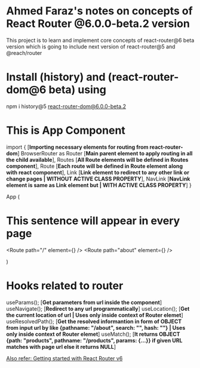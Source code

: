 # Ahmed Faraz's notes on concepts of React Router @6.0.0-beta.2 version

This project is to learn and implement core concepts of react-router@6 beta version which is going to include next version of react-router@5 and @reach/router

# Install (history) and (react-router-dom@6 beta) using

npm i history@5 react-router-dom@6.0.0-beta.2

# This is App Component

import { [**Importing necessary elements for routing from react-router-dom**]
BrowserRouter as Router [**Main parent element to apply routing in all the child available**],
Routes [**All Route elements will be defined in Routes component**],
Route [**Each route will be defined in Route element along with react component**],
Link [**Link element to redirect to any other link or change pages | WITHOUT ACTIVE CLASS PROPERTY**],
NavLink [**NavLink element is same as Link element but | **WITH** ACTIVE CLASS PROPERTY**]
}

App (
<Router>

<h1>This sentence will appear in every page</h1>

<Routes>

<Route path="/" element={<Home/>} />
<Route path="about" element={<About/>} />

</Routes>

</Router>
)

# Hooks related to router

useParams(); [**Get parameters from url inside the component**]
useNavigate(); [**Redirect to any url programmatically**]
useLocation(); [**Get the current location of url | Uses only inside context of Router elemet**]
useResolvedPath(); [**Get the resolved informantion in form of OBJECT from input url by like {pathname: "/about", search: "", hash: ""} | Uses only inside context of Router elemet**]
useMatch(); [**It returns OBJECT {path: "products", pathname: "/products", params: {…}} if given URL matches with page url else it returns NULL**]

[Also refer: Getting started with React Router v6](https://github.com/remix-run/react-router/blob/dev/docs/installation/getting-started.md)
